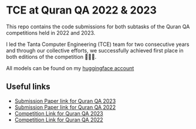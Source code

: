 # TCE at Quran QA 2022 & 2023
This repo contains the code submissions for both subtasks of the Quran QA competitions held in 2022 and 2023.

I led the Tanta Computer Engineering (TCE) team for two consecutive years and through our collective efforts,
we successfully achieved first place in both editions of the competition 🥇🥇🥇.

All models can be found on my [huggingface account](https://huggingface.co/MatMulMan)
## Useful links
- [Submission Paper link for Quran QA 2023](https://aclanthology.org/2023.arabicnlp-1.81/)
- [Submission Paper link for Quran QA 2022](https://arxiv.org/abs/2206.01550)
- [Competition Link for Quran QA 2023](https://sites.google.com/view/quran-qa-2023/home?authuser=0)
- [Competition Link for Quran QA 2022](https://sites.google.com/view/quran-qa-2022)



